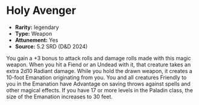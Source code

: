 
# Holy Avenger

* **Rarity:** legendary
* **Type:** Weapon
* **Attunement:** Yes
* **Source:** 5.2 SRD (D&D 2024)


You gain a +3 bonus to attack rolls and damage rolls made with this magic weapon. When you hit a Fiend or an Undead with it, that creature takes an extra 2d10 Radiant damage. While you hold the drawn weapon, it creates a 10-foot Emanation originating from you. You and all creatures Friendly to you in the Emanation have Advantage on saving throws against spells and other magical effects. If you have 17 or more levels in the Paladin class, the size of the Emanation increases to 30 feet.

